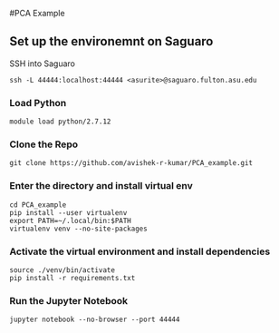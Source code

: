 #PCA Example

## Set up the environemnt on Saguaro

SSH into Saguaro
```
ssh -L 44444:localhost:44444 <asurite>@saguaro.fulton.asu.edu
```

### Load Python
```
module load python/2.7.12
```

### Clone the Repo
```
git clone https://github.com/avishek-r-kumar/PCA_example.git
```

### Enter the directory and install virtual env
```
cd PCA_example
pip install --user virtualenv
export PATH=~/.local/bin:$PATH
virtualenv venv --no-site-packages
```

### Activate the virtual environment and install dependencies
```
source ./venv/bin/activate
pip install -r requirements.txt
```

### Run the Jupyter Notebook
```
jupyter notebook --no-browser --port 44444
```

